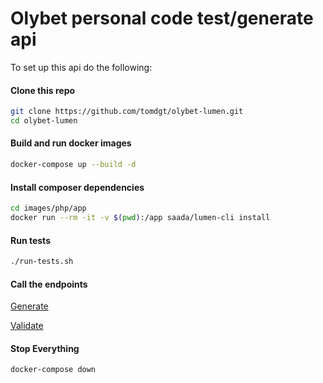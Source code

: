 # Olybet personal code test/generate api

To set up this api do the following:

#### Clone this repo

```bash
git clone https://github.com/tomdgt/olybet-lumen.git
cd olybet-lumen
```

#### Build and run docker images

```bash
docker-compose up --build -d
```

#### Install composer dependencies

```bash
cd images/php/app
docker run --rm -it -v $(pwd):/app saada/lumen-cli install
```

#### Run tests

```bash
./run-tests.sh
```

#### Call the endpoints

[Generate](http://localhost:8088/api/generate/1990-04-15/0)

[Validate](http://localhost:8088/api/validate/48904240128)

#### Stop Everything

```bash
docker-compose down
```
